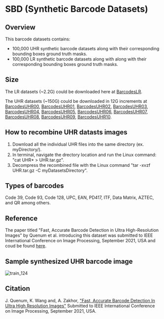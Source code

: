 # SBD (Synthetic Barcode Datasets)

## Overview
This barcode datasets contains:

- 100,000 UHR synthetic barcode datasets along with their corresponding bounding boxes ground truth masks.
- 100,000 LR synthetic barcode datasets along with along with their corresponding bounding boxes ground truth masks.

## Size
The LR datasets (~2.2G) could be downloaded here at [BarcodesLR](https://drive.google.com/drive/u/1/my-drive).

The UHR datasets (~150G) could be downloaded in 12G increments at [BarcodesUHR00](https://drive.google.com/drive/u/3/my-drive), [BarcodesUHR01](), [BarcodesUHR02](), [BarcodesUHR03](), [BarcodesUHR04](), [BarcodesUHR05](https://drive.google.com/drive/u/4/my-drive), [BarcodesUHR06](https://drive.google.com/drive/u/6/my-drive), [BarcodesUHR07](https://drive.google.com/drive/u/7/my-drive), [BarcodesUHR08](https://drive.google.com/drive/u/8/my-drive), [BarcodesUHR09](), [BarcodesUHR10](). 

## How to recombine UHR datasts images
1. Download all the individual UHR files into the same directory (ex. myDirectory/).
2. In terminal, navigate the drectory location and run the Linux command: "cat UHR* > UHR.tar.gz".
3. Decompress the recombined file with the Linux command "tar -xvzf UHR.tar.gz -C myDatasetsDirectory".



## Types of barcodes
Code 39, Code 93, Code 128, UPC, EAN, PD417, ITF, Data Matrix, AZTEC, and QR among others.

## Reference
The paper titled "Fast, Accurate Barcode Detection in Ultra High-Resolution Images" by Quenum et al. introducing this dataset was submitted to IEEE International Conference on Image Processing, September 2021, USA and coud be found [here](https://arxiv.org/abs/2102.06868).

## Sample synthesized UHR barcode image
![train_124](https://user-images.githubusercontent.com/82744965/115137026-8f987480-9ff1-11eb-8628-d47f54d622d2.png)

## Citation
J. Quenum, K. Wang and, A. Zakhor, ["Fast, Accurate Barcode Detection In Ultra High Resolution
Images"](https://arxiv.org/abs/2102.06868) Submitted to IEEE International Conference on Image Processing, September 2021, USA.



